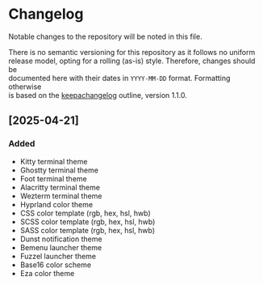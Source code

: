 # Changelog
Notable changes to the repository will be noted in this file.  

There is no semantic versioning for this repository as it follows no uniform  
release model, opting for a rolling (as-is) style. Therefore, changes should be  
documented here with their dates in `YYYY-MM-DD` format. Formatting otherwise  
is based on the [keepachangelog](https://keepachangelog.com) outline, version 1.1.0.

## [2025-04-21]

### Added

- Kitty terminal theme
- Ghostty terminal theme
- Foot terminal theme
- Alacritty terminal theme
- Wezterm terminal theme
- Hyprland color theme
- CSS color template (rgb, hex, hsl, hwb)
- SCSS color template (rgb, hex, hsl, hwb)
- SASS color template (rgb, hex, hsl, hwb)
- Dunst notification theme
- Bemenu launcher theme
- Fuzzel launcher theme
- Base16 color scheme
- Eza color theme
